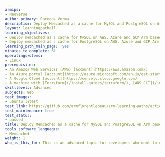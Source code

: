 ```yaml
---
armips:
- Neoverse
author_primary: Pareena Verma
description: Deploy Memcached as a cache for MySQL and PostgreSQL on Arm servers
layout: learningpathall
learning_objectives:
- Deploy memcached as a cache for MySQL on AWS, Azure and GCP Arm based Instance
- Deploy memcached as a cache for PostgreSQL on AWS, Azure and GCP Arm based Instance
learning_path_main_page: 'yes'
minutes_to_complete: 60
operatingsystems:
- Linux
prerequisites:
- An Amazon Web Services (AWS) [account](https://aws.amazon.com/)
- An Azure portal [account](https://azure.microsoft.com/en-in/get-started/azure-portal)
- A Google Cloud [account](https://console.cloud.google.com/)
- A machine with [Terraform](/install-guides/terraform/), [AWS CLI](/install-guides/aws-cli), [Google Cloud CLI](/install-guides/gcloud), [Azure CLI](/install-guides/azure-cli), [AWS IAM authenticator](https://docs.aws.amazon.com/eks/latest/userguide/install-aws-iam-authenticator.html), and [Ansible](/install-guides/ansible/) installed
skilllevels: Advanced
subjects: Web
test_images:
- ubuntu:latest
test_link: https://github.com/armflorentlebeau/arm-learning-paths/actions/runs/4312122327
test_maintenance: true
test_status:
- passed
title: Deploy Memcached as a cache for MySQL and PostgreSQL on Arm based servers
tools_software_languages:
- Memcached
weight: 1
who_is_this_for: This is an advanced topic for developers who want to use memcached as their in-memory key-value store.

---
```

